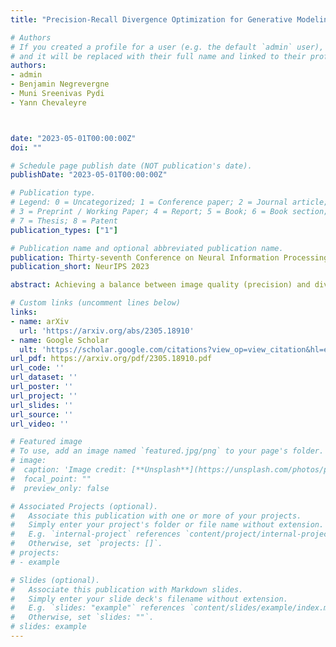 ```yaml
---
title: "Precision-Recall Divergence Optimization for Generative Modeling with GANs and Normalizing Flows"

# Authors
# If you created a profile for a user (e.g. the default `admin` user), write the username (folder name) here 
# and it will be replaced with their full name and linked to their profile.
authors:
- admin
- Benjamin Negrevergne
- Muni Sreenivas Pydi
- Yann Chevaleyre



date: "2023-05-01T00:00:00Z"
doi: ""

# Schedule page publish date (NOT publication's date).
publishDate: "2023-05-01T00:00:00Z"

# Publication type.
# Legend: 0 = Uncategorized; 1 = Conference paper; 2 = Journal article;
# 3 = Preprint / Working Paper; 4 = Report; 5 = Book; 6 = Book section;
# 7 = Thesis; 8 = Patent
publication_types: ["1"]

# Publication name and optional abbreviated publication name.
publication: Thirty-seventh Conference on Neural Information Processing Systems
publication_short: NeurIPS 2023

abstract: Achieving a balance between image quality (precision) and diversity (recall) is a significant challenge in the domain of generative models. Current state-of-the-art models primarily rely on optimizing heuristics, such as the Fréchet Inception Distance. While recent developments have introduced principled methods for evaluating precision and recall, they have yet to be successfully integrated into the training of generative models. Our main contribution is a novel training method for generative models, such as Generative Adversarial Networks and Normalizing Flows, which explicitly optimizes a user-defined trade-off between precision and recall. More precisely, we show that achieving a specified precision-recall trade-off corresponds to minimizing a unique *f*-divergence from a family we call the *PR-divergences*. Conversely, any f-divergence can be written as a linear combination of PR-divergences and corresponds to a weighted precision-recall trade-off. Through comprehensive evaluations, we show that our approach improves the performance of existing state-of-the-art models like BigGAN in terms of either precision or recall when tested on datasets such as ImageNet.

# Custom links (uncomment lines below)
links:
- name: arXiv
  url: 'https://arxiv.org/abs/2305.18910'
- name: Google Scholar
  ult: 'https://scholar.google.com/citations?view_op=view_citation&hl=en&user=l_e0zo8AAAAJ&citation_for_view=l_e0zo8AAAAJ:9yKSN-GCB0IC'
url_pdf: https://arxiv.org/pdf/2305.18910.pdf
url_code: ''
url_dataset: ''
url_poster: ''
url_project: ''
url_slides: ''
url_source: ''
url_video: ''

# Featured image
# To use, add an image named `featured.jpg/png` to your page's folder. 
# image:
#  caption: 'Image credit: [**Unsplash**](https://unsplash.com/photos/pLCdAaMFLTE)'
#  focal_point: ""
#  preview_only: false

# Associated Projects (optional).
#   Associate this publication with one or more of your projects.
#   Simply enter your project's folder or file name without extension.
#   E.g. `internal-project` references `content/project/internal-project/index.md`.
#   Otherwise, set `projects: []`.
# projects:
# - example

# Slides (optional).
#   Associate this publication with Markdown slides.
#   Simply enter your slide deck's filename without extension.
#   E.g. `slides: "example"` references `content/slides/example/index.md`.
#   Otherwise, set `slides: ""`.
# slides: example
---
```

